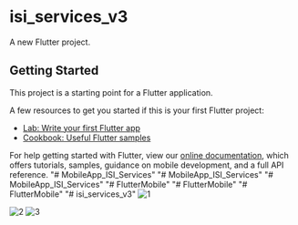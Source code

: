 # isi_services_v3

A new Flutter project.

## Getting Started

This project is a starting point for a Flutter application.

A few resources to get you started if this is your first Flutter project:

- [Lab: Write your first Flutter app](https://flutter.dev/docs/get-started/codelab)
- [Cookbook: Useful Flutter samples](https://flutter.dev/docs/cookbook)

For help getting started with Flutter, view our
[online documentation](https://flutter.dev/docs), which offers tutorials,
samples, guidance on mobile development, and a full API reference.
"# MobileApp_ISI_Services" 
"# MobileApp_ISI_Services" 
"# MobileApp_ISI_Services" 
"# FlutterMobile" 
"# FlutterMobile" 
"# FlutterMobile" 
"# isi_services_v3" 
![1](https://user-images.githubusercontent.com/99215352/190717607-10743a81-6a1c-464f-91fd-c4655bbd4e71.jpg)

![2](https://user-images.githubusercontent.com/99215352/190717590-e454086d-2977-47bc-8eac-a7a68c185260.jpg)
![3](https://user-images.githubusercontent.com/99215352/190717602-1a01c24b-8070-4c58-b6da-e12afe99b014.jpg)
